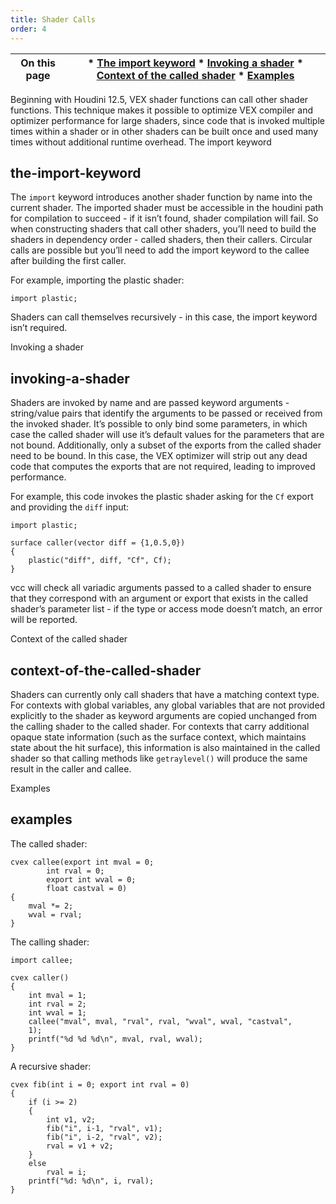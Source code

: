 ```yaml
---
title: Shader Calls
order: 4
---
```

| On this page | * [The import keyword](#the-import-keyword) * [Invoking a shader](#invoking-a-shader) * [Context of the called shader](#context-of-the-called-shader) * [Examples](#examples) |
| --- | --- |
Beginning with Houdini 12.5, VEX shader functions can call other shader
functions. This technique makes it possible to optimize VEX compiler and
optimizer performance for large shaders, since code that is invoked
multiple times within a shader or in other shaders can be built once and
used many times without additional runtime overhead.
The import keyword

## the-import-keyword

The `import` keyword introduces another shader function by name into the
current shader. The imported shader must be accessible in the houdini path
for compilation to succeed - if it isn’t found, shader compilation will
fail. So when constructing shaders that call other shaders, you’ll need to
build the shaders in dependency order - called shaders, then their callers.
Circular calls are possible but you’ll need to add the import keyword to
the callee after building the first caller.

For example, importing the plastic shader:

```vex
import plastic;

```

Shaders can call themselves recursively - in this case, the import keyword
isn’t required.

Invoking a shader

## invoking-a-shader

Shaders are invoked by name and are passed keyword arguments - string/value
pairs that identify the arguments to be passed or received from the invoked
shader. It’s possible to only bind some parameters, in which case the
called shader will use it’s default values for the parameters that are not
bound. Additionally, only a subset of the exports from the called shader
need to be bound. In this case, the VEX optimizer will strip out any dead
code that computes the exports that are not required, leading to improved
performance.

For example, this code invokes the plastic shader asking for the `Cf`
export and providing the `diff` input:

```vex
import plastic;

surface caller(vector diff = {1,0.5,0})
{
    plastic("diff", diff, "Cf", Cf);
}

```

vcc will check all variadic arguments passed to a called shader to ensure
that they correspond with an argument or export that exists in the called
shader’s parameter list - if the type or access mode doesn’t match, an
error will be reported.

Context of the called shader

## context-of-the-called-shader

Shaders can currently only call shaders that have a matching context type.
For contexts with global variables, any global variables that are not
provided explicitly to the shader as keyword arguments are copied unchanged
from the calling shader to the called shader. For contexts that carry
additional opaque state information (such as the surface context, which
maintains state about the hit surface), this information is also maintained
in the called shader so that calling methods like `getraylevel()` will
produce the same result in the caller and callee.

Examples

## examples

The called shader:

```vex
cvex callee(export int mval = 0;
        int rval = 0;
        export int wval = 0;
        float castval = 0)
{
    mval *= 2;
    wval = rval;
}

```

The calling shader:

```vex
import callee;

cvex caller()
{
    int mval = 1;
    int rval = 2;
    int wval = 1;
    callee("mval", mval, "rval", rval, "wval", wval, "castval",
    1);
    printf("%d %d %d\n", mval, rval, wval);
}

```

A recursive shader:

```vex
cvex fib(int i = 0; export int rval = 0)
{
    if (i >= 2)
    {
        int v1, v2;
        fib("i", i-1, "rval", v1);
        fib("i", i-2, "rval", v2);
        rval = v1 + v2;
    }
    else
        rval = i;
    printf("%d: %d\n", i, rval);
}

```
